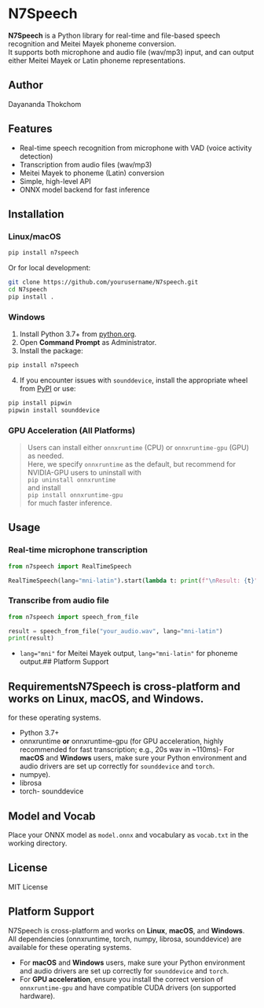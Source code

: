# N7Speech

**N7Speech** is a Python library for real-time and file-based speech recognition and Meitei Mayek phoneme conversion.  
It supports both microphone and audio file (wav/mp3) input, and can output either Meitei Mayek or Latin phoneme representations.

## Author

Dayananda Thokchom

## Features

- Real-time speech recognition from microphone with VAD (voice activity detection)
- Transcription from audio files (wav/mp3)
- Meitei Mayek to phoneme (Latin) conversion
- Simple, high-level API
- ONNX model backend for fast inference

## Installation

### Linux/macOS

```bash
pip install n7speech
```

Or for local development:

```bash
git clone https://github.com/yourusername/N7speech.git
cd N7speech
pip install .
```

### Windows

1. Install Python 3.7+ from [python.org](https://www.python.org/downloads/windows/).
2. Open **Command Prompt** as Administrator.
3. Install the package:

```bash
pip install n7speech
```

4. If you encounter issues with `sounddevice`, install the appropriate wheel from [PyPI](https://pypi.org/project/sounddevice/#files) or use:

```bash
pip install pipwin
pipwin install sounddevice
```

### GPU Acceleration (All Platforms)

> Users can install either `onnxruntime` (CPU) or `onnxruntime-gpu` (GPU) as needed.  
> Here, we specify `onnxruntime` as the default, but recommend for NVIDIA-GPU users to uninstall with  
> `pip uninstall onnxruntime`  
> and install  
> `pip install onnxruntime-gpu`  
> for much faster inference.

## Usage

### Real-time microphone transcription

```python
from n7speech import RealTimeSpeech

RealTimeSpeech(lang="mni-latin").start(lambda t: print(f"\nResult: {t}"))
```

### Transcribe from audio file

```python
from n7speech import speech_from_file

result = speech_from_file("your_audio.wav", lang="mni-latin")
print(result)
```

- `lang="mni"` for Meitei Mayek output, `lang="mni-latin"` for phoneme output.## Platform Support

## RequirementsN7Speech is cross-platform and works on **Linux**, **macOS**, and **Windows**.  
 for these operating systems.
- Python 3.7+
- onnxruntime **or** onnxruntime-gpu (for GPU acceleration, highly recommended for fast transcription; e.g., 20s wav in ~110ms)- For **macOS** and **Windows** users, make sure your Python environment and audio drivers are set up correctly for `sounddevice` and `torch`.
- numpye).
- librosa
- torch- sounddevice

## Model and Vocab

Place your ONNX model as `model.onnx` and vocabulary as `vocab.txt` in the working directory.

## License

MIT License


## Platform Support

N7Speech is cross-platform and works on **Linux**, **macOS**, and **Windows**.  
All dependencies (onnxruntime, torch, numpy, librosa, sounddevice) are available for these operating systems.

- For **macOS** and **Windows** users, make sure your Python environment and audio drivers are set up correctly for `sounddevice` and `torch`.
- For **GPU acceleration**, ensure you install the correct version of `onnxruntime-gpu` and have compatible CUDA drivers (on supported hardware).

